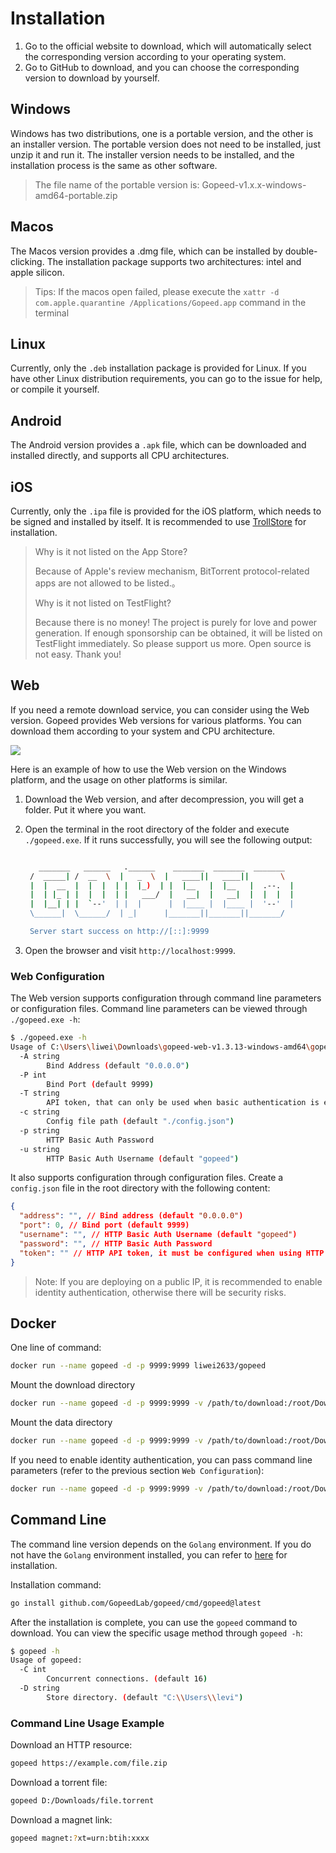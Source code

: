 # Installation

1. Go to the official website to download, which will automatically select the corresponding version according to your operating system.
2. Go to GitHub to download, and you can choose the corresponding version to download by yourself.

## Windows

Windows has two distributions, one is a portable version, and the other is an installer version. The portable version does not need to be installed, just unzip it and run it. The installer version needs to be installed, and the installation process is the same as other software.

> The file name of the portable version is: Gopeed-v1.x.x-windows-amd64-portable.zip

## Macos

The Macos version provides a .dmg file, which can be installed by double-clicking. The installation package supports two architectures: intel and apple silicon.

> Tips: If the macos open failed, please execute the `xattr -d com.apple.quarantine /Applications/Gopeed.app` command in the terminal

## Linux

Currently, only the `.deb` installation package is provided for Linux. If you have other Linux distribution requirements, you can go to the issue for help, or compile it yourself.

## Android

The Android version provides a `.apk` file, which can be downloaded and installed directly, and supports all CPU architectures.

## iOS

Currently, only the `.ipa` file is provided for the iOS platform, which needs to be signed and installed by itself. It is recommended to use [TrollStore](https://github.com/opa334/TrollStore) for installation.

> Why is it not listed on the App Store?
>
> Because of Apple's review mechanism, BitTorrent protocol-related apps are not allowed to be listed.。
>
> Why is it not listed on TestFlight?
>
> Because there is no money! The project is purely for love and power generation. If enough sponsorship can be obtained, it will be listed on TestFlight immediately. So please support us more. Open source is not easy. Thank you!

## Web

If you need a remote download service, you can consider using the Web version. Gopeed provides Web versions for various platforms. You can download them according to your system and CPU architecture.

![](/images/guide/install/web.png)

Here is an example of how to use the Web version on the Windows platform, and the usage on other platforms is similar.

1. Download the Web version, and after decompression, you will get a folder. Put it where you want.
2. Open the terminal in the root directory of the folder and execute `./gopeed.exe`. If it runs successfully, you will see the following output:

   ```bash

      _______   ______   .______    _______  _______  _______
    /  _____| /  __  \  |   _  \  |   ____||   ____||       \
    |  |  __  |  |  |  | |  |_)  | |  |__   |  |__   |  .--.  |
    |  | |_ | |  |  |  | |   ___/  |   __|  |   __|  |  |  |  |
    |  |__| | |  `--'  | |  |      |  |____ |  |____ |  '--'  |
    \______|  \______/  | _|      |_______||_______||_______/

    Server start success on http://[::]:9999
   ```

3. Open the browser and visit `http://localhost:9999`.

### Web Configuration

The Web version supports configuration through command line parameters or configuration files. Command line parameters can be viewed through `./gopeed.exe -h`:

```sh
$ ./gopeed.exe -h
Usage of C:\Users\liwei\Downloads\gopeed-web-v1.3.13-windows-amd64\gopeed.exe:
  -A string
        Bind Address (default "0.0.0.0")
  -P int
        Bind Port (default 9999)
  -T string
        API token, that can only be used when basic authentication is enabled.
  -c string
        Config file path (default "./config.json")
  -p string
        HTTP Basic Auth Password
  -u string
        HTTP Basic Auth Username (default "gopeed")
```

It also supports configuration through configuration files. Create a `config.json` file in the root directory with the following content:

```json
{
  "address": "", // Bind address (default "0.0.0.0")
  "port": 0, // Bind port (default 9999)
  "username": "", // HTTP Basic Auth Username (default "gopeed")
  "password": "", // HTTP Basic Auth Password
  "token": "" // HTTP API token, it must be configured when using HTTP API in the case of enabling identity authentication
}
```

> Note: If you are deploying on a public IP, it is recommended to enable identity authentication, otherwise there will be security risks.

## Docker

One line of command:

```sh
docker run --name gopeed -d -p 9999:9999 liwei2633/gopeed
```

Mount the download directory

```sh
docker run --name gopeed -d -p 9999:9999 -v /path/to/download:/root/Downloads liwei2633/gopeed
```

Mount the data directory

```sh
docker run --name gopeed -d -p 9999:9999 -v /path/to/download:/root/Downloads -v /path/to/storage:/app/storage liwei2633/gopeed
```

If you need to enable identity authentication, you can pass command line parameters (refer to the previous section `Web Configuration`):

```sh
docker run --name gopeed -d -p 9999:9999 -v /path/to/download:/root/Downloads -v /path/to/storage:/app/storage liwei2633/gopeed -u admin -p 123456
```

## Command Line

The command line version depends on the `Golang` environment. If you do not have the `Golang` environment installed, you can refer to [here](https://golang.org/doc/install) for installation.

Installation command:

```sh
go install github.com/GopeedLab/gopeed/cmd/gopeed@latest
```

After the installation is complete, you can use the `gopeed` command to download. You can view the specific usage method through `gopeed -h`:

```sh
$ gopeed -h
Usage of gopeed:
  -C int
        Concurrent connections. (default 16)
  -D string
        Store directory. (default "C:\\Users\\levi")
```

### Command Line Usage Example

Download an HTTP resource:

```sh
gopeed https://example.com/file.zip
```

Download a torrent file:

```sh
gopeed D:/Downloads/file.torrent
```

Download a magnet link:

```sh
gopeed magnet:?xt=urn:btih:xxxx
```
